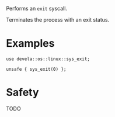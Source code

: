 Performs an `exit` syscall.

Terminates the process with an exit status.

# Examples
```
use devela::os::linux::sys_exit;

unsafe { sys_exit(0) };
```

# Safety
TODO
